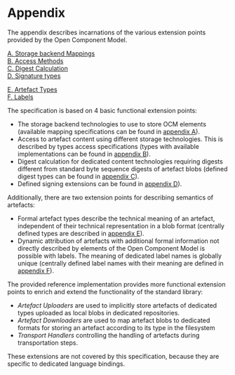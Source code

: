 # Appendix

The appendix describes incarnations of the various extension points
provided by the Open Component Model.

[A. Storage backend Mappings](A/README.md) <br>
[B. Access Methods](B/README.md) <br>
[C. Digest Calculation](C/README.md) <br>
[D. Signature types](E/README.md) <br>

[E. Artefact Types](F/README.md) <br>
[F. Labels](F/README.md) <br>

The specification is based on 4 basic functional extension points:
- The storage backend technologies to use to store OCM elements (available
  mapping specifications can be found in [appendix A](A/README.md)).
- Access to artefact content using different storage technologies. This
  is described by types access specifications (types with available
  implementations can be found in [appendix B](B/README.md)).
- Digest calculation for dedicated content technologies requiring digests different
  from standard byte sequence digests of artefact blobs (defined digest types
  can be found in [appendix C](C/README.md)).
- Defined signing extensions can be found in [appendix D](D/README.md)).

Additionally, there are two extension points for describing semantics
of artefacts:
- Formal artefact types describe the technical meaning of an artefact, 
  independent of their technical representation in a blob format (centrally
  defined types are described in [appendix E](E/README.md)).
- Dynamic attribution of artefacts with additional formal information not
  directly described by elements of the Open Component Model is possible
  with labels. The meaning of dedicated label names is globally unique
  (centrally defined label names with their meaning are defined in
  [appendix F](F/README.md)).

The provided reference implementation provides more functional
extension points to enrich and extend the functionality of the
standard library:

- *Artefact Uploaders* are used to implicitly store artefacts of dedicated types
  uploaded as local blobs in dedicated repositories.
- *Artefact Downloaders* are used to map artefact blobs to dedicated formats 
  for storing an artefact according to its type in the filesystem
- *Transport Handlers* controlling the handling of artefacts during
  transportation steps.

These extensions are not covered by this specification, because they are
specific to dedicated language bindings.